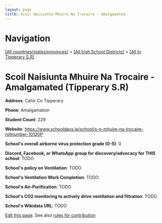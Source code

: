 ```yaml
---
layout: page
title: Scoil Naisiunta Mhuire Na Trocaire - Amalgamated
---
```

# Navigation

[[All countries/states/provinces]](../../..) > [[All Irish School Districts]](../..) > [[All In Tipperary S.R]](..)

# Scoil Naisiunta Mhuire Na Trocaire - Amalgamated (Tipperary S.R)

**Address**: Cahir Co Tipperary

**Phone**: Amalgamation

**Student Count**: 229

**Website**: <https://www.schooldays.ie/school/s-n-mhuire-na-trocaire-rollnumber-10120P>

**School's overall airborne virus protection grade (0-5)**: 0

**Discord, Facebook, or WhatsApp group for discovery/advocacy for THIS school**: TODO

**School's policy on Ventilation**: TODO

**School's Ventilation Work Completion**: TODO

**School's Air-Purification**: TODO

**School's CO2 monitoring to actively drive ventilation and filtration**: TODO

**School's Wikidata URL**: TODO


[Edit this page](https://github.com/ventilate-schools/Ireland/edit/main/./Tipperary_S.R/Scoil_Naisiunta_Mhuire_Na_Trocaire_-_Amalgamated.md). See also [rules for contribution](../../../contribution-rules/)